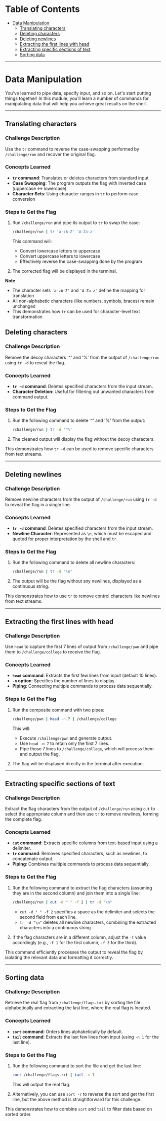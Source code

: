 # Table of Contents

- [Data Manipulation](#data-manipulation)
  - [Translating characters](#translating-characters)
  - [Deleting characters](#deleting-characters)
  - [Deleting newlines](#deleting-newlines)
  - [Extracting the first lines with head](#extracting-the-first-lines-with-head)
  - [Extracting specific sections of text](#extracting-specific-sections-of-text)
  - [Sorting data](#sorting-data)
 
---

# Data Manipulation

<p>You've learned to pipe data, specify input, and so on.
Let's start putting things together!
In this module, you'll learn a number of commands for manipulating data that will help you achieve great results on the shell.</p>

---

## Translating characters
### Challenge Description
Use the `tr` command to reverse the case-swapping performed by `/challenge/run` and recover the original flag.

### Concepts Learned
- **`tr` command**: Translates or deletes characters from standard input  
- **Case Swapping**: The program outputs the flag with inverted case (uppercase ↔ lowercase)  
- **Character Sets**: Using character ranges in `tr` to perform case conversion  

### Steps to Get the Flag
1. Run `/challenge/run` and pipe its output to `tr` to swap the case:  
   ```bash
   /challenge/run | tr 'a-zA-Z' 'A-Za-z'
   ```  
   This command will:  
   - Convert lowercase letters to uppercase  
   - Convert uppercase letters to lowercase  
   - Effectively reverse the case-swapping done by the program  

2. The corrected flag will be displayed in the terminal.

**Note**  
- The character sets `'a-zA-Z'` and `'A-Za-z'` define the mapping for translation  
- All non-alphabetic characters (like numbers, symbols, braces) remain unchanged  
- This demonstrates how `tr` can be used for character-level text transformation

## Deleting characters
### Challenge Description
Remove the decoy characters '^' and '%' from the output of `/challenge/run` using `tr -d` to reveal the flag.

### Concepts Learned
- **`tr -d` command**: Deletes specified characters from the input stream.  
- **Character Deletion**: Useful for filtering out unwanted characters from command output.  

### Steps to Get the Flag
1. Run the following command to delete '^' and '%' from the output:  
   ```bash
   /challenge/run | tr -d '^%'
   ```  
2. The cleaned output will display the flag without the decoy characters.

This demonstrates how `tr -d` can be used to remove specific characters from text streams.

---

## Deleting newlines
### Challenge Description
Remove newline characters from the output of `/challenge/run` using `tr -d` to reveal the flag in a single line.

### Concepts Learned
- **`tr -d` command**: Deletes specified characters from the input stream.  
- **Newline Character**: Represented as `\n`, which must be escaped and quoted for proper interpretation by the shell and `tr`.  

### Steps to Get the Flag
1. Run the following command to delete all newline characters:  
   ```bash
   /challenge/run | tr -d "\n"
   ```  
2. The output will be the flag without any newlines, displayed as a continuous string.

This demonstrates how to use `tr` to remove control characters like newlines from text streams.

---

## Extracting the first lines with head
### Challenge Description
Use `head` to capture the first 7 lines of output from `/challenge/pwn` and pipe them to `/challenge/college` to receive the flag.

### Concepts Learned
- **`head` command**: Extracts the first few lines from input (default 10 lines).  
- **`-n` option**: Specifies the number of lines to display.  
- **Piping**: Connecting multiple commands to process data sequentially.  

### Steps to Get the Flag
1. Run the composite command with two pipes:  
   ```bash
   /challenge/pwn | head -n 7 | /challenge/college
   ```  
   This will:  
   - Execute `/challenge/pwn` and generate output.  
   - Use `head -n 7` to retain only the first 7 lines.  
   - Pipe those 7 lines to `/challenge/college`, which will process them and output the flag.  

2. The flag will be displayed directly in the terminal after execution.

---

## Extracting specific sections of text
### Challenge Description
Extract the flag characters from the output of `/challenge/run` using `cut` to select the appropriate column and then use `tr` to remove newlines, forming the complete flag.

### Concepts Learned
- **`cut` command**: Extracts specific columns from text-based input using a delimiter.  
- **`tr` command**: Removes specified characters, such as newlines, to concatenate output.  
- **Piping**: Combines multiple commands to process data sequentially.  

### Steps to Get the Flag
1. Run the following command to extract the flag characters (assuming they are in the second column) and join them into a single line:  
   ```bash
   /challenge/run | cut -d " " -f 2 | tr -d "\n"
   ```  
   - `cut -d " " -f 2` specifies a space as the delimiter and selects the second field from each line.  
   - `tr -d "\n"` deletes all newline characters, combining the extracted characters into a continuous string.  

2. If the flag characters are in a different column, adjust the `-f` value accordingly (e.g., `-f 1` for the first column, `-f 3` for the third).  

This command efficiently processes the output to reveal the flag by isolating the relevant data and formatting it correctly.

---

## Sorting data
### Challenge Description
Retrieve the real flag from `/challenge/flags.txt` by sorting the file alphabetically and extracting the last line, where the real flag is located.

### Concepts Learned
- **`sort` command**: Orders lines alphabetically by default.  
- **`tail` command**: Extracts the last few lines from input (using `-n 1` for the last line).  

### Steps to Get the Flag
1. Run the following command to sort the file and get the last line:  
   ```bash
   sort /challenge/flags.txt | tail -n 1
   ```  
   This will output the real flag.

2. Alternatively, you can use `sort -r` to reverse the sort and get the first line, but the above method is straightforward for this challenge.

This demonstrates how to combine `sort` and `tail` to filter data based on sorted order.
